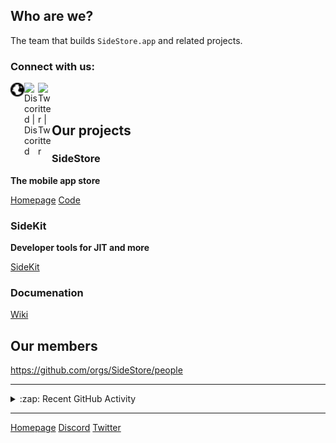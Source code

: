 <!-- 
Docs: How to use GitHub README and actions to auto-generate embedded content.
https://github.com/anuraghazra/github-readme-stats
https://www.youtube.com/watch?v=n6d4KHSKqGk
https://github.com/rahuldkjain/github-profile-readme-generator
 -->

## Who are we?

The team that builds `SideStore.app` and related projects.

### Connect with us:

<!--
[![Website](https://img.shields.io/website?label=sidestore.io&style=for-the-badge&url=https://sidestore.io)](https://sidestore.io)
[![Twitter Follow](https://img.shields.io/twitter/follow/sidestore_io?color=1DA1F2&logo=twitter&style=for-the-badge)](https://twitter.com/intent/follow?original_referer=https%3A%2F%2Fgithub.com%2Fsidestore&screen_name=sidestore)
[![GitHub Followers](https://img.shields.io/github/followers/sidestore?style=for-the-badge)]()
[![GitHub Sponsors](https://img.shields.io/github/sponsors/sidestore?style=for-the-badge
)]() 
-->

[<img align="left" alt="sidestore.io" width="22px" src="https://raw.githubusercontent.com/iconic/open-iconic/master/svg/globe.svg" />][website]
[<img align="left" alt="Discord | Discord" width="22px" src="https://cdn.jsdelivr.net/npm/simple-icons@v3/icons/discord.svg" />][discord]
[<img align="left" alt="Twitter | Twitter" width="22px" src="https://cdn.jsdelivr.net/npm/simple-icons@v3/icons/twitter.svg" />][twitter]

<br />
<br />

## Our projects

### SideStore

__The mobile app store__

[Homepage][website]
[Code][git.sidestore]

### SideKit

__Developer tools for JIT and more__

[SideKit][git.sidekit]

### Documenation

[Wiki][wiki]

## Our members

https://github.com/orgs/SideStore/people

---

<details>
  <summary>:zap: Recent GitHub Activity</summary>

<!--START_SECTION:activity-->
1. 💪 Opened PR [#313](https://github.com/SideStore/SideStore/pull/313) in [SideStore/SideStore](https://github.com/SideStore/SideStore)
2. ❌ Closed PR [#312](https://github.com/SideStore/SideStore/pull/312) in [SideStore/SideStore](https://github.com/SideStore/SideStore)
3. 🗣 Commented on [#302](https://github.com/SideStore/SideStore/issues/302) in [SideStore/SideStore](https://github.com/SideStore/SideStore)
4. 🗣 Commented on [#306](https://github.com/SideStore/SideStore/issues/306) in [SideStore/SideStore](https://github.com/SideStore/SideStore)
5. 💪 Opened PR [#312](https://github.com/SideStore/SideStore/pull/312) in [SideStore/SideStore](https://github.com/SideStore/SideStore)
6. 🗣 Commented on [#311](https://github.com/SideStore/SideStore/issues/311) in [SideStore/SideStore](https://github.com/SideStore/SideStore)
7. 💪 Opened PR [#311](https://github.com/SideStore/SideStore/pull/311) in [SideStore/SideStore](https://github.com/SideStore/SideStore)
8. 🗣 Commented on [#306](https://github.com/SideStore/SideStore/issues/306) in [SideStore/SideStore](https://github.com/SideStore/SideStore)
9. 🗣 Commented on [#306](https://github.com/SideStore/SideStore/issues/306) in [SideStore/SideStore](https://github.com/SideStore/SideStore)
10. 🗣 Commented on [#302](https://github.com/SideStore/SideStore/issues/302) in [SideStore/SideStore](https://github.com/SideStore/SideStore)
11. 🗣 Commented on [#306](https://github.com/SideStore/SideStore/issues/306) in [SideStore/SideStore](https://github.com/SideStore/SideStore)
12. ❗️ Closed issue [#306](https://github.com/SideStore/SideStore/issues/306) in [SideStore/SideStore](https://github.com/SideStore/SideStore)
13. ❗️ Closed issue [#309](https://github.com/SideStore/SideStore/issues/309) in [SideStore/SideStore](https://github.com/SideStore/SideStore)
14. ❗️ Opened issue [#309](https://github.com/SideStore/SideStore/issues/309) in [SideStore/SideStore](https://github.com/SideStore/SideStore)
15. 🗣 Commented on [#306](https://github.com/SideStore/SideStore/issues/306) in [SideStore/SideStore](https://github.com/SideStore/SideStore)
16. ❗️ Closed issue [#308](https://github.com/SideStore/SideStore/issues/308) in [SideStore/SideStore](https://github.com/SideStore/SideStore)
17. 🗣 Commented on [#308](https://github.com/SideStore/SideStore/issues/308) in [SideStore/SideStore](https://github.com/SideStore/SideStore)
18. ❗️ Opened issue [#308](https://github.com/SideStore/SideStore/issues/308) in [SideStore/SideStore](https://github.com/SideStore/SideStore)
19. ❗️ Closed issue [#307](https://github.com/SideStore/SideStore/issues/307) in [SideStore/SideStore](https://github.com/SideStore/SideStore)
20. ❗️ Reopened issue [#307](https://github.com/SideStore/SideStore/issues/307) in [SideStore/SideStore](https://github.com/SideStore/SideStore)
<!--END_SECTION:activity-->

</details>

---

[Homepage][patreon] [Discord][discord] [Twitter][twitter]

<!--
- [Patreon][patreon]
- [OpenCollective][opencollective]
- [YouTube][youtube]
-->

[website]: https://sidestore.io
[wiki]: https://wiki.sidestore.io
[twitter]: https://twitter.com/sidestore_io
[discord]: https://discord.gg/CacsuuzsBq
[youtube]: https://youtube.com/TODO
[patreon]: https://www.patreon.com/SideStore
[opencollective]: https://opencollective.com/TODO
[git.sidestore]: https://github.com/SideStore/SideStore/
[git.sidekit]: https://github.com/SideStore/SideKit


